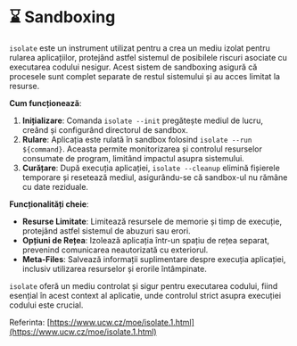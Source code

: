 # ⌛ Sandboxing

`isolate` este un instrument utilizat pentru a crea un mediu izolat pentru rularea aplicațiilor, protejând astfel sistemul de posibilele riscuri asociate cu executarea codului nesigur. Acest sistem de sandboxing asigură că procesele sunt complet separate de restul sistemului și au acces limitat la resurse.

**Cum funcționează**:

1. **Inițializare**: Comanda `isolate --init` pregătește mediul de lucru, creând și configurând directorul de sandbox.
2. **Rulare**: Aplicația este rulată în sandbox folosind `isolate --run ${command}`. Aceasta permite monitorizarea și controlul resurselor consumate de program, limitând impactul asupra sistemului.
3. **Curățare**: După execuția aplicației, `isolate --cleanup` elimină fișierele temporare și resetează mediul, asigurându-se că sandbox-ul nu rămâne cu date reziduale.

**Funcționalități cheie**:

* **Resurse Limitate**: Limitează resursele de memorie și timp de execuție, protejând astfel sistemul de abuzuri sau erori.
* **Opțiuni de Rețea**: Izolează aplicația într-un spațiu de rețea separat, prevenind comunicarea neautorizată cu exteriorul.
* **Meta-Files**: Salvează informații suplimentare despre execuția aplicației, inclusiv utilizarea resurselor și erorile întâmpinate.

`isolate` oferă un mediu controlat și sigur pentru executarea codului, fiind esențial în acest context al aplicatie, unde controlul strict asupra execuției codului este crucial.

Referinta: [https://www.ucw.cz/moe/isolate.1.html](https://www.ucw.cz/moe/isolate.1.html)
